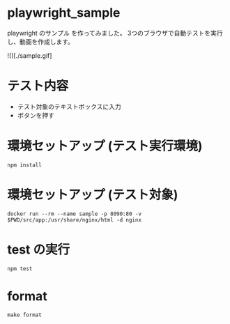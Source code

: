 # playwright_sample

playwright のサンプル を作ってみました。
3つのブラウザで自動テストを実行し、動画を作成します。

!()[./sample.gif]

# テスト内容
- テスト対象のテキストボックスに入力
- ボタンを押す

# 環境セットアップ (テスト実行環境)
`npm install`

# 環境セットアップ (テスト対象)
`docker run --rm --name sample -p 8090:80 -v $PWD/src/app:/usr/share/nginx/html -d nginx`

# test の実行

`npm test`

# format

`make format`
